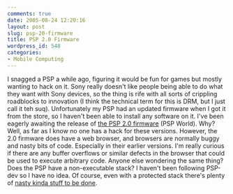 ```yaml
---
comments: true
date: 2005-08-24 12:20:16
layout: post
slug: psp-20-firmware
title: PSP 2.0 Firmware
wordpress_id: 548
categories:
- Mobile Computing
---
```


I snagged a PSP a while ago, figuring it would be fun for games but mostly wanting to hack on it. Sony really doesn't like people being able to do what they want with Sony devices, so the thing is rife with all sorts of crippling roadblocks to innovation (I think the technical term for this is DRM, but I just call it teh suq). Unfortunately my PSP had an updated firmware when I got it from the store, so I haven't been able to install any software on it. I've been eagerly awaiting the release of [the PSP 2.0 firmware](http://www.pspworld.com/sony-psp/psp/psp-20-update-now-available-001314.php) (PSP World). Why? Well, as far as I know no one has a hack for these versions. However, the 2.0 firmware does have a web browser, and browsers are normally buggy and nasty bits of code. Especially in their earlier versions. I'm really curious if there are any buffer overflows or similar defects in the browser that could be used to execute arbitrary code. Anyone else wondering the same thing? Does the PSP have a non-executable stack? I haven't been following PSP-dev so I have no idea. Of course, even with a protected stack there's plenty of [nasty kinda stuff to be done](http://www.securiteam.com/securityreviews/5QP0L0AFFS.html).
